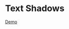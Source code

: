 # Text Shadows

[Demo](https://htmlpreview.github.io/?https://github.com/gabrielseco/css-visual-dictionary/blob/master/src/chapter-05/07-text-shadows/index.html)